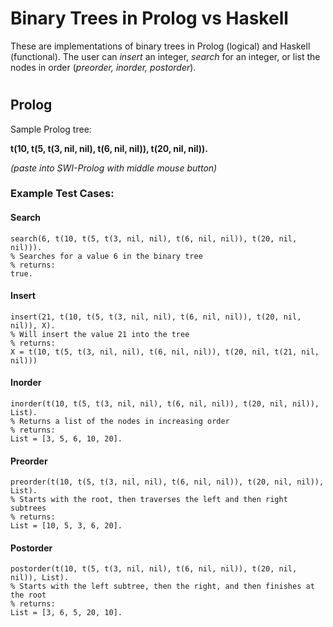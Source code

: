 # Binary Trees in Prolog vs Haskell

These are implementations of binary trees in Prolog (logical) and Haskell (functional).
The user can *insert* an integer, *search* for an integer, or list the nodes in order (*preorder, inorder, postorder*).

#

## Prolog

Sample Prolog tree:

**t(10, t(5, t(3, nil, nil), t(6, nil, nil)), t(20, nil, nil)).**

*(paste into SWI-Prolog with middle mouse button)*
### Example Test Cases:
#### Search
    search(6, t(10, t(5, t(3, nil, nil), t(6, nil, nil)), t(20, nil, nil))).
    % Searches for a value 6 in the binary tree
    % returns:
    true.

#### Insert
    insert(21, t(10, t(5, t(3, nil, nil), t(6, nil, nil)), t(20, nil, nil)), X).
    % Will insert the value 21 into the tree
    % returns:
    X = t(10, t(5, t(3, nil, nil), t(6, nil, nil)), t(20, nil, t(21, nil, nil)))

#### Inorder 
    inorder(t(10, t(5, t(3, nil, nil), t(6, nil, nil)), t(20, nil, nil)), List).
    % Returns a list of the nodes in increasing order
    % returns:
    List = [3, 5, 6, 10, 20].

#### Preorder
    preorder(t(10, t(5, t(3, nil, nil), t(6, nil, nil)), t(20, nil, nil)), List).
    % Starts with the root, then traverses the left and then right subtrees
    % returns: 
    List = [10, 5, 3, 6, 20].

#### Postorder
    postorder(t(10, t(5, t(3, nil, nil), t(6, nil, nil)), t(20, nil, nil)), List).
    % Starts with the left subtree, then the right, and then finishes at the root
    % returns:
    List = [3, 6, 5, 20, 10].